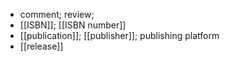 - comment; review;
- [[ISBN]]; [[ISBN number]]
- [[publication]]; [[publisher]]; publishing platform
- [[release]]
